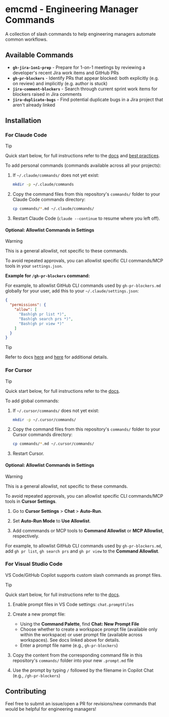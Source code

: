 # emcmd - Engineering Manager Commands

A collection of slash commands to help engineering managers automate common workflows.

## Available Commands

- **`gh-jira-1on1-prep`** - Prepare for 1-on-1 meetings by reviewing a developer's recent Jira work items and GitHub PRs
- **`gh-pr-blockers`** - Identify PRs that appear blocked: both explicitly (e.g. on review) and implicitly (e.g. author is stuck)
- **`jira-comment-blockers`** - Search through current sprint work items for blockers raised in Jira comments
- **`jira-duplicate-bugs`** - Find potential duplicate bugs in a Jira project that aren't already linked

## Installation

### For Claude Code

> [!TIP]
> Quick start below, for full instructions refer to the [docs](https://docs.claude.com/en/docs/claude-code/slash-commands#custom-slash-commands) and [best practices](https://www.anthropic.com/engineering/claude-code-best-practices).

To add personal commands (commands available across all your projects):
1. If `~/.claude/commands/` does not yet exist:
    ```bash
    mkdir -p ~/.claude/commands
    ```

2. Copy the command files from this repository's `commands/` folder to your Claude Code commands directory:
   ```bash
   cp commands/*.md ~/.claude/commands/
   ```

3. Restart Claude Code (`claude --continue` to resume where you left off).

#### Optional: Allowlist Commands in Settings

> [!WARNING]
> This is a general allowlist, not specific to these commands.

To avoid repeated approvals, you can allowlist specific CLI commands/MCP tools in your `settings.json`. 

**Example for `/gh-pr-blockers` command:**

For example, to allowlist GitHub CLI commands used by `gh-pr-blockers.md` globally for your user, add this to your `~/.claude/settings.json`:

```json
{
  "permissions": {
    "allow": [
      "Bash(gh pr list *)",
      "Bash(gh search prs *)",
      "Bash(gh pr view *)"
    ]
  }
}
```

> [!TIP]
> Refer to docs [here](https://docs.claude.com/en/docs/claude-code/settings#permission-settings) and [here](https://docs.claude.com/en/docs/claude-code/iam#tool-specific-permission-rules) for additional details.

### For Cursor

> [!TIP]
> Quick start below, for full instructions refer to the [docs](https://cursor.com/docs/agent/chat/commands#creating-commands).

To add global commands:
1. If `~/.cursor/commands/` does not yet exist:
    ```bash
    mkdir -p ~/.cursor/commands/
    ```

2. Copy the command files from this repository's `commands/` folder to your Cursor commands directory:
   ```bash
   cp commands/*.md ~/.cursor/commands/
   ```

3. Restart Cursor.

#### Optional: Allowlist Commands in Settings

> [!WARNING]
> This is a general allowlist, not specific to these commands.

To avoid repeated approvals, you can allowlist specific CLI commands/MCP tools in **Cursor Settings**.

1. Go to **Cursor Settings** > **Chat** > **Auto-Run**.

2. Set **Auto-Run Mode** to **Use Allowlist**.

3. Add commmands or MCP tools to **Command Allowlist** or **MCP Allowlist**, respectively.

For example, to allowlist GitHub CLI commands used by `gh-pr-blockers.md`, add `gh pr list`, `gh search prs` and `gh pr view` to the **Command Allowlist**.

### For Visual Studio Code

VS Code/GitHub Copilot supports custom slash commands as prompt files.

> [!TIP]
> Quick start below, for full instructions refer to the [docs](https://code.visualstudio.com/docs/copilot/customization/prompt-files#_create-a-prompt-file).

1. Enable prompt files in VS Code settings: `chat.promptFiles`

2. Create a new prompt file:
   - Using the **Command Palette**, find **Chat: New Prompt File**
   - Choose whether to create a workspace prompt file (available only within the workspace) or user prompt file (available across workspaces). See docs linked above for details.
   - Enter a prompt file name (e.g., `gh-pr-blockers`)

3. Copy the content from the corresponding command file in this repository's `commands/` folder into your new `.prompt.md` file

4. Use the prompt by typing `/` followed by the filename in Copilot Chat (e.g., `/gh-pr-blockers`)

## Contributing

Feel free to submit an issue/open a PR for revisions/new commands that would be helpful for engineering managers!
